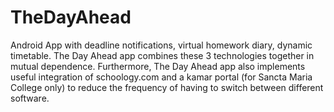 # TheDayAhead
Android App with deadline notifications, virtual homework diary, dynamic timetable. 
The Day Ahead app combines these 3 technologies together in mutual dependence. 
Furthermore, The Day Ahead app also implements useful integration of schoology.com and a kamar portal (for Sancta Maria College only) to reduce the frequency of having to switch between different software.
